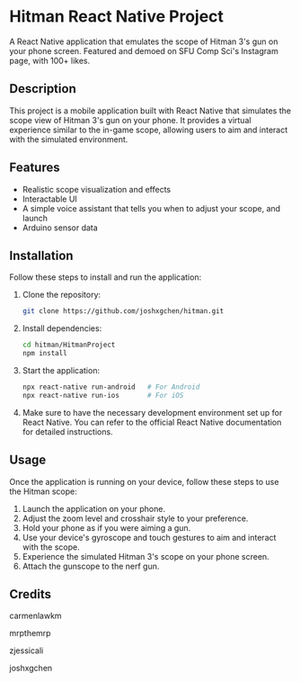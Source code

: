 # Hitman React Native Project

A React Native application that emulates the scope of Hitman 3's gun on your phone screen. Featured and demoed on SFU Comp Sci's Instagram page, with 100+ likes.

## Description

This project is a mobile application built with React Native that simulates the scope view of Hitman 3's gun on your phone. It provides a virtual experience similar to the in-game scope, allowing users to aim and interact with the simulated environment.

## Features

- Realistic scope visualization and effects
- Interactable UI
- A simple voice assistant that tells you when to adjust your scope, and launch
- Arduino sensor data


## Installation

Follow these steps to install and run the application:

1. Clone the repository:

   ```bash
   git clone https://github.com/joshxgchen/hitman.git

2. Install dependencies:
   ```bash
   cd hitman/HitmanProject
   npm install

3. Start the application:
   ```bash
   npx react-native run-android   # For Android
   npx react-native run-ios       # For iOS

4. Make sure to have the necessary development environment set up for React Native. You can refer to the official React Native documentation for detailed instructions.

## Usage

Once the application is running on your device, follow these steps to use the Hitman scope:

1. Launch the application on your phone.
2. Adjust the zoom level and crosshair style to your preference.
3. Hold your phone as if you were aiming a gun.
4. Use your device's gyroscope and touch gestures to aim and interact with the scope.
5. Experience the simulated Hitman 3's scope on your phone screen.
6. Attach the gunscope to the nerf gun.

## Credits

carmenlawkm

mrpthemrp

zjessicali

joshxgchen
